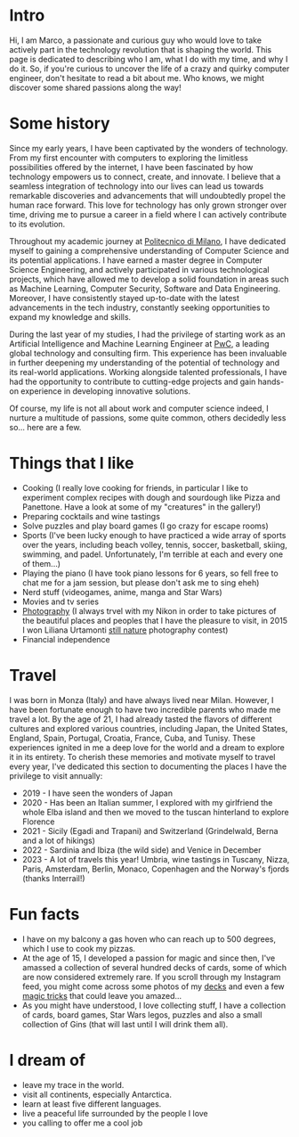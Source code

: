
# Intro

Hi, I am Marco, a passionate and curious guy who would love to take actively part in the technology revolution that is shaping the world. This page is dedicated to describing who I am, what I do with my time, and why I do it. So, if you're curious to uncover the life of a crazy and quirky computer engineer, don't hesitate to read a bit about me. Who knows, we might discover some shared passions along the way!


# Some history

Since my early years, I have been captivated by the wonders of technology. From my first encounter with computers to exploring the limitless possibilities offered by the internet, I have been fascinated by how technology empowers us to connect, create, and innovate. I believe that a seamless integration of technology into our lives can lead us towards remarkable discoveries and advancements that will undoubtedly propel the human race forward. This love for technology has only grown stronger over time, driving me to pursue a career in a field where I can actively contribute to its evolution.

Throughout my academic journey at [Politecnico di Milano](https://www.polimi.it/corsi/corsi-di-laurea-magistrale/M/2022-ing-ind-inf-magord-270-mi-481-computer-science-and-engineering-ingegneria-informatica), I have dedicated myself to gaining a comprehensive understanding of Computer Science and its potential applications. I have earned a master degree in Computer Science Engineering, and actively participated in various technological projects, which have allowed me to develop a solid foundation in areas such as Machine Learning, Computer Security, Software and Data Engineering. Moreover, I have consistently stayed up-to-date with the latest advancements in the tech industry, constantly seeking opportunities to expand my knowledge and skills.

During the last year of my studies, I had the privilege of starting work as an Artificial Intelligence and Machine Learning Engineer at [PwC](https://www.pwc.com/it/it/), a leading global technology and consulting firm. This experience has been invaluable in further deepening my understanding of the potential of technology and its real-world applications. Working alongside talented professionals, I have had the opportunity to contribute to cutting-edge projects and gain hands-on experience in developing innovative solutions.

Of course, my life is not all about work and computer science indeed, I nurture a multitude of passions, some quite common, others decidedly less so... here are a few.

# Things that I like

- Cooking (I really love cooking for friends, in particular I like to experiment complex recipes with dough and sourdough like Pizza and Panettone. Have a look at some of my "creatures" in the gallery!)
- Preparing cocktails and wine tastings
- Solve puzzles and play board games (I go crazy for escape rooms)
- Sports (I've been lucky enough to have practiced a wide array of sports over the years, including beach volley, tennis, soccer, basketball, skiing, swimming, and padel. Unfortunately, I'm terrible at each and every one of them...)
- Playing the piano (I have took piano lessons for 6 years, so fell free to chat me for a jam session, but please don't ask me to sing eheh)
- Nerd stuff (videogames, anime, manga and Star Wars)
- Movies and tv series
- [Photography](https://www.instagram.com/marcobalenoo/) (I always trvel with my Nikon in order to take pictures of the beautiful places and peoples that I have the pleasure to visit, in 2015 I won Liliana Urtamonti [still nature](https://www.instagram.com/p/1Ql0DrivyoekSE2An1JIdCRMaRkLcDW62WAho0/) photography contest)
- Financial independence

# Travel

I was born in Monza (Italy) and have always lived near Milan.
However, I have been fortunate enough to have two incredible parents who made me travel a lot.
By the age of 21, I had already tasted the flavors of different cultures and explored various countries, including Japan, the United States, England, Spain, Portugal, Croatia, France, Cuba, and Tunisy. These experiences ignited in me a deep love for the world and a dream to explore it in its entirety. To cherish these memories and motivate myself to travel every year, I've dedicated this section to documenting the places I have the privilege to visit annually:

- 2019 - I have seen the wonders of Japan
- 2020 - Has been an Italian summer, I explored with my girlfriend the whole Elba island and then we moved to the tuscan hinterland to explore Florence
- 2021 - Sicily (Egadi and Trapani) and Switzerland (Grindelwald, Berna and a lot of hikings)
- 2022 - Sardinia and Ibiza (the wild side) and Venice in December
- 2023 - A lot of travels this year! Umbria, wine tastings in Tuscany, Nizza, Paris, Amsterdam, Berlin, Monaco, Copenhagen and the Norway's fjords (thanks Interrail!)

# Fun facts

- I have on my balcony a gas hoven who can reach up to 500 degrees, which I use to cook my pizzas.
- At the age of 15, I developed a passion for magic and since then, I've amassed a collection of several hundred decks of cards, some of which are now considered extremely rare. If you scroll through my Instagram feed, you might come across some photos of my [decks](https://www.instagram.com/p/BPXnn4jgtAs/) and even a few [magic tricks](https://www.instagram.com/p/BNj0YD5jYxE/) that could leave you amazed...
- As you might have understood, I love collecting stuff, I have a collection of cards, board games, Star Wars legos, puzzles and also a small collection of Gins (that will last until I will drink them all).

# I dream of

- leave my trace in the world.
- visit all continents, especially Antarctica.
- learn at least five different languages.
- live a peaceful life surrounded by the people I love
- you calling to offer me a cool job

